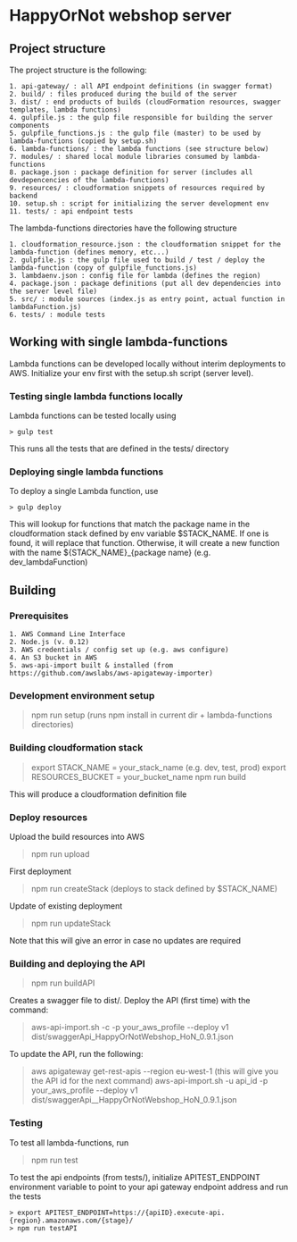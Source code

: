 # HappyOrNot webshop server

## Project structure
    
The project structure is the following:

    1. api-gateway/ : all API endpoint definitions (in swagger format)
    2. build/ : files produced during the build of the server
    3. dist/ : end products of builds (cloudFormation resources, swagger templates, lambda functions)
    4. gulpfile.js : the gulp file responsible for building the server components
    5. gulpfile_functions.js : the gulp file (master) to be used by lambda-functions (copied by setup.sh)
    6. lambda-functions/ : the lambda functions (see structure below)
    7. modules/ : shared local module libraries consumed by lambda-functions
    8. package.json : package definition for server (includes all devdepencencies of the lambda-functions)
    9. resources/ : cloudformation snippets of resources required by backend
    10. setup.sh : script for initializing the server development env
    11. tests/ : api endpoint tests

The lambda-functions directories have the following structure
    
    1. cloudformation_resource.json : the cloudformation snippet for the lambda-function (defines memory, etc...)
    2. gulpfile.js : the gulp file used to build / test / deploy the lambda-function (copy of gulpfile_functions.js) 
    3. lambdaenv.json : config file for lambda (defines the region)
    4. package.json : package definitions (put all dev dependencies into the server level file)
    5. src/ : module sources (index.js as entry point, actual function in lambdaFunction.js)
    6. tests/ : module tests

## Working with single lambda-functions
    
Lambda functions can be developed locally without interim deployments to AWS. Initialize your env first with the setup.sh script (server level).

### Testing single lambda functions locally

Lambda functions can be tested locally using 

    > gulp test

This runs all the tests that are defined in the tests/ directory

### Deploying single lambda functions

To deploy a single Lambda function, use

    > gulp deploy

This will lookup for functions that match the package name in the cloudformation stack defined by env variable $STACK_NAME.
If one is found, it will replace that function. Otherwise, it will create a new function with the name ${STACK_NAME}_{package name} 
(e.g. dev_lambdaFunction)   

## Building

### Prerequisites

    1. AWS Command Line Interface
    2. Node.js (v. 0.12)
    3. AWS credentials / config set up (e.g. aws configure)
    4. An S3 bucket in AWS 
    5. aws-api-import built & installed (from https://github.com/awslabs/aws-apigateway-importer)
    
### Development environment setup

 > npm run setup (runs npm install in current dir + lambda-functions directories)

### Building cloudformation stack

 > export STACK_NAME = your_stack_name (e.g. dev, test, prod)
 > export RESOURCES_BUCKET = your_bucket_name
 > npm run build

This will produce a cloudformation definition file

### Deploy resources

Upload the build resources into AWS

 > npm run upload
 
First deployment

 > npm run createStack (deploys to stack defined by $STACK_NAME)

Update of existing deployment

 > npm run updateStack

Note that this will give an error in case no updates are required

### Building and deploying the API

  > npm run buildAPI

Creates a swagger file to dist/.
Deploy the API (first time) with the command:

  > aws-api-import.sh -c  -p your_aws_profile --deploy v1 dist/swaggerApi_HappyOrNotWebshop_HoN_0.9.1.json

To update the API, run the following:

  > aws apigateway get-rest-apis --region eu-west-1 (this will give you the API id for the next command)
  > aws-api-import.sh -u api_id -p your_aws_profile --deploy v1 dist/swaggerApi__HappyOrNotWebshop_HoN_0.9.1.json

### Testing

To test all lambda-functions, run

   > npm run test

To test the api endpoints (from tests/), initialize APITEST_ENDPOINT environment variable to point to your api gateway endpoint address
and run the tests

    > export APITEST_ENDPOINT=https://{apiID}.execute-api.{region}.amazonaws.com/{stage}/
    > npm run testAPI

